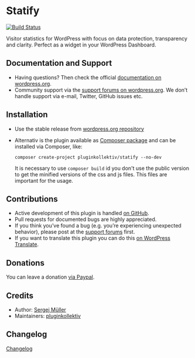 # Statify

[![Build Status](https://travis-ci.org/pluginkollektiv/statify.svg?branch=travis-support-with-code-style-checks)](https://travis-ci.org/pluginkollektiv/statify)

Visitor statistics for WordPress with focus on data protection, transparency and clarity. Perfect as a widget in your WordPress Dashboard.

## Documentation and Support
* Having questions? Then check the official [documentation on wordpress.org](https://wordpress.org/plugins/statify/).
* Community support via the [support forums on wordpress.org](https://wordpress.org/support/plugin/statify).
    We don’t handle support via e-mail, Twitter, GitHub issues etc.

## Installation
* Use the stable release from [wordpress.org repository](https://wordpress.org/plugins/statify/)
* Alternativ is the plugin available as [Composer package](https://packagist.org/packages/pluginkollektiv/statify) and can be installed via Composer, like:

    `composer create-project pluginkollektiv/statify --no-dev`

  It is necessary to use `composer build` id you don't use the public version to get the minified versions of the css and js files. This files are important for the usage.

## Contributions
* Active development of this plugin is handled [on GitHub](https://github.com/pluginkollektiv/statify).
* Pull requests for documented bugs are highly appreciated.
* If you think you’ve found a bug (e.g. you’re experiencing unexpected behavior), please post at the [support forums](https://wordpress.org/support/plugin/statify) first.
* If you want to translate this plugin you can do this [on WordPress Translate](https://translate.wordpress.org/projects/wp-plugins/statify).

## Donations
You can leave a donation 
[via Paypal](https://www.paypal.com/cgi-bin/webscr?cmd=_donations&business=TD4AMD2D8EMZW).

## Credits
* Author: [Sergej Müller](https://sergejmueller.github.io/)
* Maintainers: [pluginkollektiv](http://pluginkollektiv.org/)

## Changelog
[Changelog](CHANGELOG.md)
